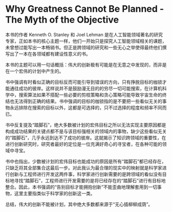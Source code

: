 # Why Greatness Cannot Be Planned - The Myth of the Objective

本书的作者 Kenneth O. Stanley 和 Joel Lehman 是在人工智能领域著名的研究专家，正如本书的核心主题一样，他们一开始只是探究人工智能领域相关的课题，未曾想过能写出一本畅销书。但正是跨领域的研究和一些无心之举使得最终他们撰写出了一本在各领域都有建设性意义的书。

本书的主题可以用一句话概括：伟大的创新极有可能是在无意之中发现的，而非是在一个宏伟的计划中产生的。

书中强调有时看似正确的目标反而可能引导到错误的方向，只有挣脱目标的枷锁才能通往成功的彼岸。这样说并不是鼓励漫无目的的穷尽一切可能搜索，在计算机科学中，搜索算法如果不搭配一些必要的剪枝策略和贪心策略可能导致宇宙生命的终结也无法得到正确的结果。书中强调的目标的枷锁指的是不要把一些看似无关的事物永远排除在搜索的目标以外，这都是可选择的，只不过选择的程度和频率不同而已。

书中反复提及“踏脚石”，绝大多数被计划的宏伟目标之所以无法实现主要原因都是构成成功结果的关键点都不是与该目标强相关的领域内的事物，缺少这些看似无关的“踏脚石”，几乎永远到达不了成功的彼岸。这就揭示了知识跨领域的重要性，在进行创新研究时，研究者最好的定位是一位充满好奇心的寻宝者，在各种可能的领域中寻宝。

书中也指出，少数被计划的宏伟目标也能成功的原因是所有“踏脚石”都已经存在，只缺乏将其全部集合这最后一步。对此我认为最合理的现实中的映射就是科学家进行创新与工程师进行开发这两件事，科学家进行创新需要的是跨领域的看似没有目标地寻找“踏脚石”，工程师进行开发需要的是将已经存在的“踏脚石”进行有目标地整合。因此，本书强调的“告别目标才能拥抱创新”不能歪曲地理解套用到一切事物，这里主要指类似于科学家的创新这一类。

总结，伟大的创新不能被计划，其中绝大多数都来源于“无心插柳柳成荫”。